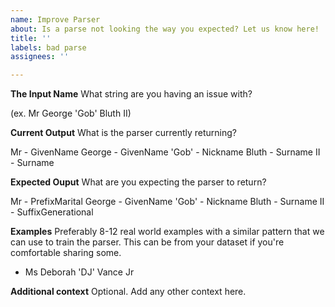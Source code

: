 ```yaml
---
name: Improve Parser
about: Is a parse not looking the way you expected? Let us know here!
title: ''
labels: bad parse
assignees: ''

---
```


**The Input Name**
What string are you having an issue with?

(ex. Mr George 'Gob' Bluth II)

**Current Output**
What is the parser currently returning?

Mr - GivenName
George - GivenName
'Gob' - Nickname
Bluth - Surname
II - Surname

**Expected Ouput**
What are you expecting the parser to return?

Mr - PrefixMarital
George - GivenName
'Gob' - Nickname
Bluth - Surname
II - SuffixGenerational

**Examples**
Preferably 8-12 real world examples with a similar pattern that we can use to train the parser. This can be from your dataset if you're comfortable sharing some.
- Ms Deborah 'DJ' Vance Jr

**Additional context**
Optional. Add any other context here.
